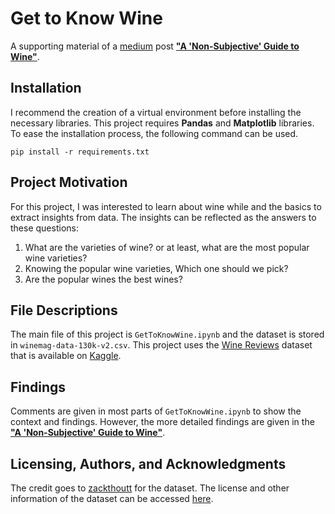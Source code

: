 # Get to Know Wine
A supporting material of a [medium](https://medium.com/) post <b>["A 'Non-Subjective' Guide to Wine"](https://medium.com/@aryaindratanaya/a-non-subjective-guide-to-wine-b98a61df4b0c)</b>.

## Installation
I recommend the creation of a virtual environment before installing the necessary libraries. This project requires <b>Pandas</b> and <b>Matplotlib</b> libraries. To ease the installation process, the following command can be used.
```
pip install -r requirements.txt
```

## Project Motivation
For this project, I was interested to learn about wine while and the basics to extract insights from data. The insights can be reflected as the answers to these questions:
1. What are the varieties of wine? or at least, what are the most popular wine varieties?
2. Knowing the popular wine varieties, Which one should we pick?
3. Are the popular wines the best wines?

## File Descriptions
The main file of this project is `GetToKnowWine.ipynb` and the dataset is stored in `winemag-data-130k-v2.csv`. This project uses the [Wine Reviews](https://www.kaggle.com/zynicide/wine-reviews) dataset that is available on [Kaggle](https://www.kaggle.com/).

## Findings
Comments are given in most parts of `GetToKnowWine.ipynb` to show the context and findings. However, the more detailed findings are given in the <b>["A 'Non-Subjective' Guide to Wine"](https://medium.com/@aryaindratanaya/a-non-subjective-guide-to-wine-b98a61df4b0c)</b>.

## Licensing, Authors, and Acknowledgments
The credit goes to [zackthoutt](https://www.kaggle.com/zynicide) for the dataset. The license and other information of the dataset can be accessed [here](https://www.kaggle.com/zynicide/wine-reviews). 
